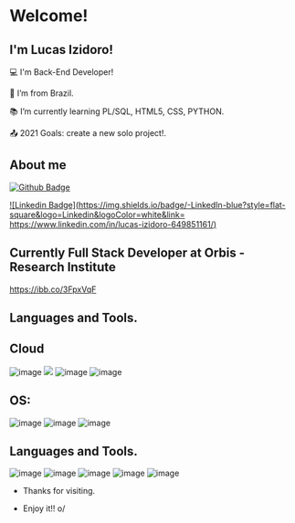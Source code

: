 # Welcome!

## I'm Lucas Izidoro!

:computer: I'm Back-End Developer!

:house_with_garden: I’m from Brazil.

:books: I’m currently learning PL/SQL, HTML5, CSS, PYTHON.

:outbox_tray: 2021 Goals: create a new solo project!.

 

## About me
[![Github Badge](https://img.shields.io/badge/-Github-000?style=flat-square&logo=Github&logoColor=white&link=https://github.com/lucasizi)](https://github.com/lucasizi)

[![Linkedin Badge](https://img.shields.io/badge/-LinkedIn-blue?style=flat-square&logo=Linkedin&logoColor=white&link= https://www.linkedin.com/in/lucas-izidoro-649851161/)]( https://www.linkedin.com/in/lucas-izidoro-649851161/)

## Currently Full Stack Developer at Orbis - Research Institute
https://ibb.co/3FpxVqF

## Languages and Tools.

## Cloud
![image]({https://img.shields.io/badge/Amazon_AWS-232F3E?style=for-the-badge&logo=amazon-aws&logoColor=white})
<img src="{https://img.shields.io/badge/Amazon_AWS-232F3E?style=for-the-badge&logo=amazon-aws&logoColor=white}" />
![image]({https://img.shields.io/badge/microsoft%20azure-0089D6?style=for-the-badge&logo=microsoft-azure&logoColor=white})
![image]({https://img.shields.io/badge/Oracle-F80000?style=for-the-badge&logo=oracle&logoColor=black})

## OS:
![image]({https://img.shields.io/badge/Debian-A81D33?style=for-the-badge&logo=debian&logoColor=white})
![image]({https://img.shields.io/badge/Linux-FCC624?style=for-the-badge&logo=linux&logoColor=black})
![image]({https://img.shields.io/badge/Windows-0078D6?style=for-the-badge&logo=windows&logoColor=white})

## Languages and Tools.
![image]({https://img.shields.io/badge/Microsoft_SQL_Server-CC2927?style=for-the-badge&logo=microsoft-sql-server&logoColor=white})
![image]({https://img.shields.io/badge/Python-FFD43B?style=for-the-badge&logo=python&logoColor=darkgreen})
![image]({https://img.shields.io/badge/HTML5-E34F26?style=for-the-badge&logo=html5&logoColor=white})
![image]({https://img.shields.io/badge/CSS3-1572B6?style=for-the-badge&logo=css3&logoColor=white})
![image]({https://img.shields.io/badge/C%23-239120?style=for-the-badge&logo=c-sharp&logoColor=white})


- Thanks for visiting.

- Enjoy it!! o/
